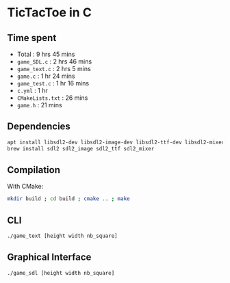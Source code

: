 # TicTacToe in C

## Time spent
- Total : 9 hrs 45 mins
- `game_SDL.c` : 2 hrs 46 mins
- `game_text.c` : 2 hrs 5 mins
- `game.c` : 1 hr 24 mins
- `game_test.c` : 1 hr 16 mins
- `c.yml` : 1 hr
- `CMakeLists.txt` : 26 mins
- `game.h` : 21 mins

## Dependencies

```bash
apt install libsdl2-dev libsdl2-image-dev libsdl2-ttf-dev libsdl2-mixer-dev # for Linux Debian/Ubuntu
brew install sdl2 sdl2_image sdl2_ttf sdl2_mixer                            # for MacOS
```

## Compilation

With CMake:

```bash
mkdir build ; cd build ; cmake .. ; make
```

## CLI

```bash
./game_text [height width nb_square]
```

## Graphical Interface

```bash
./game_sdl [height width nb_square]
```
